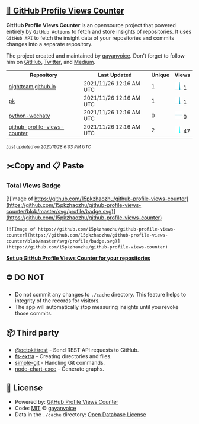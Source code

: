 ## [🚀 GitHub Profile Views Counter](https://github.com/gayanvoice/github-profile-views-counter)
**GitHub Profile Views Counter** is an opensource project that powered entirely by  `GitHub Actions` to fetch and store insights of repositories.
It uses `GitHub API` to fetch the insight data of your repositories and commits changes into a separate repository.

The project created and maintained by [gayanvoice](https://github.com/gayanvoice). Don't forget to follow him on [GitHub](https://github.com/gayanvoice), [Twitter](https://twitter.com/gayanvoice), and [Medium](https://gayanvoice.medium.com/).

<table>
	<tr>
		<th>
			Repository
		</th>
		<th>
			Last Updated
		</th>
		<th>
			Unique
		</th>
		<th>
			Views
		</th>
	</tr>
	<tr>
		<td>
			<a href="https://github.com/15pkzhaozhu/github-profile-views-counter/tree/master/readme/288138625/year.md">
				nightteam.github.io
			</a>
		</td>
		<td>
			2021/11/26 12:16 AM UTC
		</td>
		<td>
			1
		</td>
		<td>
			<img alt="Response time graph" src="https://github.com/15pkzhaozhu/github-profile-views-counter/raw/master/graph/288138625/small/year.png" height="20"> 1
		</td>
	</tr>
	<tr>
		<td>
			<a href="https://github.com/15pkzhaozhu/github-profile-views-counter/tree/master/readme/36483482/year.md">
				pk
			</a>
		</td>
		<td>
			2021/11/26 12:16 AM UTC
		</td>
		<td>
			1
		</td>
		<td>
			<img alt="Response time graph" src="https://github.com/15pkzhaozhu/github-profile-views-counter/raw/master/graph/36483482/small/year.png" height="20"> 1
		</td>
	</tr>
	<tr>
		<td>
			<a href="https://github.com/15pkzhaozhu/github-profile-views-counter/tree/master/readme/358118711/year.md">
				python-wechaty
			</a>
		</td>
		<td>
			2021/11/26 12:16 AM UTC
		</td>
		<td>
			0
		</td>
		<td>
			<img alt="Response time graph" src="https://github.com/15pkzhaozhu/github-profile-views-counter/raw/master/graph/358118711/small/year.png" height="20"> 0
		</td>
	</tr>
	<tr>
		<td>
			<a href="https://github.com/15pkzhaozhu/github-profile-views-counter/tree/master/readme/386482765/year.md">
				github-profile-views-counter
			</a>
		</td>
		<td>
			2021/11/26 12:16 AM UTC
		</td>
		<td>
			2
		</td>
		<td>
			<img alt="Response time graph" src="https://github.com/15pkzhaozhu/github-profile-views-counter/raw/master/graph/386482765/small/year.png" height="20"> 47
		</td>
	</tr>
</table>

<small><i>Last updated on 2021/11/28 6:03 PM UTC</i></small>

## ✂️Copy and 📋 Paste
### Total Views Badge
[![Image of https://github.com/15pkzhaozhu/github-profile-views-counter](https://github.com/15pkzhaozhu/github-profile-views-counter/blob/master/svg/profile/badge.svg)](https://github.com/15pkzhaozhu/github-profile-views-counter)

```readme
[![Image of https://github.com/15pkzhaozhu/github-profile-views-counter](https://github.com/15pkzhaozhu/github-profile-views-counter/blob/master/svg/profile/badge.svg)](https://github.com/15pkzhaozhu/github-profile-views-counter)
```
[**Set up GitHub Profile Views Counter for your repositories**](https://github.com/gayanvoice/github-profile-views-counter)
## ⛔ DO NOT
- Do not commit any changes to `./cache` directory. This feature helps to integrity of the records for visitors.
- The app will automatically stop measuring insights until you revoke those commits.
## 📦 Third party

- [@octokit/rest](https://www.npmjs.com/package/@octokit/rest) - Send REST API requests to GitHub.
- [fs-extra](https://www.npmjs.com/package/fs-extra) - Creating directories and files.
- [simple-git](https://www.npmjs.com/package/simple-git) - Handling Git commands.
- [node-chart-exec](https://www.npmjs.com/package/node-chart-exec) - Generate graphs.
## 📄 License
- Powered by: [GitHub Profile Views Counter](https://github.com/gayanvoice/github-profile-views-counter)
- Code: [MIT](./LICENSE) © [gayanvoice](https://github.com/gayanvoice)
- Data in the `./cache` directory: [Open Database License](https://opendatacommons.org/licenses/odbl/1-0/)